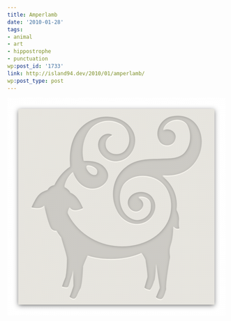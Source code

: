 ```yaml
---
title: Amperlamb
date: '2010-01-28'
tags:
- animal
- art
- hippostrophe
- punctuation
wp:post_id: '1733'
link: http://island94.dev/2010/01/amperlamb/
wp:post_type: post
---
```


![](2010-01-28-Amperlamb/amperlamb-500x500.png "amperlamb")